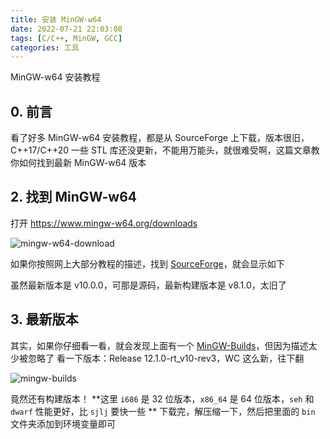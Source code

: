 ```yaml
---
title: 安装 MinGW-w64
date: 2022-07-21 22:03:08
tags: [C/C++, MinGW, GCC]
categories: 工具
---
```


MinGW-w64 安装教程

<!-- more -->

## 0. 前言

看了好多 MinGW-w64 安装教程，都是从 SourceForge 上下载，版本很旧，C++17/C++20 一些 STL 库还没更新，不能用万能头，就很难受啊，这篇文章教你如何找到最新 MinGW-w64 版本

## 2. 找到 MinGW-w64

打开 <https://www.mingw-w64.org/downloads>

![mingw-w64-download](https://static-argvchs.netlify.app/images/mingw-w64-download.png)

如果你按照网上大部分教程的描述，找到 [SourceForge](http://sourceforge.net/projects/mingw-w64/files/mingw-w64/)，就会显示如下

虽然最新版本是 v10.0.0，可那是源码，最新构建版本是 v8.1.0，太旧了

## 3. 最新版本

其实，如果你仔细看一看，就会发现上面有一个 [MinGW-Builds](https://github.com/niXman/mingw-builds-binaries/releases)，但因为描述太少被忽略了
看一下版本：Release 12.1.0-rt_v10-rev3，WC 这么新，往下翻

![mingw-builds](https://static-argvchs.netlify.app/images/mingw-builds.png)

竟然还有构建版本！
**这里 `i686` 是 32 位版本，`x86_64` 是 64 位版本，`seh` 和 `dwarf` 性能更好，比 `sjlj` 要快一些 **
下载完，解压缩一下，然后把里面的 `bin` 文件夹添加到环境变量即可
